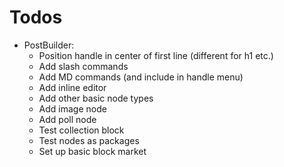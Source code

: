 # Todos

- PostBuilder:
  - Position handle in center of first line (different for h1 etc.)
  - Add slash commands
  - Add MD commands (and include in handle menu)
  - Add inline editor
  - Add other basic node types
  - Add image node
  - Add poll node
  - Test collection block
  - Test nodes as packages
  - Set up basic block market
